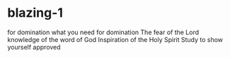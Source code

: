 # blazing-1
for domination
what you need for domination
The fear of the Lord
knowledge of the word of God
Inspiration of the Holy Spirit
Study to show yourself approved

